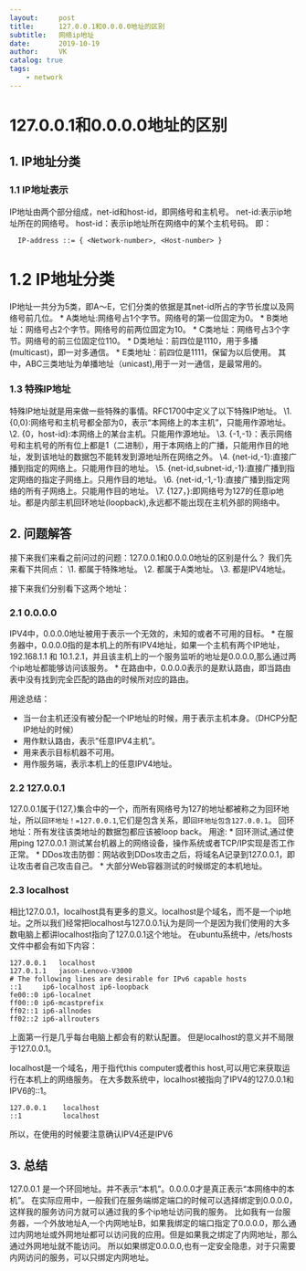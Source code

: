 ```yaml
---
layout:     post
title:      127.0.0.1和0.0.0.0地址的区别
subtitle:   网络ip地址
date:       2019-10-19
author:     VK
catalog: true
tags:
    - network
---
```




# 127.0.0.1和0.0.0.0地址的区别

## 1. IP地址分类

### 1.1 IP地址表示

IP地址由两个部分组成，net-id和host-id，即网络号和主机号。 
net-id:表示ip地址所在的网络号。 
host-id：表示ip地址所在网络中的某个主机号码。 
即：

```
  IP-address ::= { <Network-number>, <Host-number> }
```

# 1.2 IP地址分类

IP地址一共分为5类，即A～E，它们分类的依据是其net-id所占的字节长度以及网络号前几位。 
\* A类地址:网络号占1个字节。网络号的第一位固定为0。 
\* B类地址：网络号占2个字节。网络号的前两位固定为10。 
\* C类地址：网络号占3个字节。网络号的前三位固定位110。 
\* D类地址：前四位是1110，用于多播(multicast)，即一对多通信。 
\* E类地址：前四位是1111，保留为以后使用。 
其中，ABC三类地址为单播地址（unicast),用于一对一通信，是最常用的。

### 1.3 特殊IP地址

特殊IP地址就是用来做一些特殊的事情。RFC1700中定义了以下特殊IP地址。 
\1. {0,0}:网络号和主机号都全部为0，表示“本网络上的本主机”，只能用作源地址。 
\2. {0，host-id}:本网络上的某台主机。只能用作源地址。 
\3. {-1,-1}：表示网络号和主机号的所有位上都是1（二进制），用于本网络上的广播，只能用作目的地址，发到该地址的数据包不能转发到源地址所在网络之外。 
\4. {net-id,-1}:直接广播到指定的网络上。只能用作目的地址。 
\5. {net-id,subnet-id,-1}:直接广播到指定网络的指定子网络上。只用作目的地址。 
\6. {net-id,-1,-1}:直接广播到指定网络的所有子网络上。只能用作目的地址。 
\7. {127，}:即网络号为127的任意ip地址。都是内部主机回环地址(loopback),永远都不能出现在主机外部的网络中。

## 2. 问题解答

接下来我们来看之前问过的问题：127.0.0.1和0.0.0.0地址的区别是什么？ 
我们先来看下共同点： 
\1. 都属于特殊地址。 
\2. 都属于A类地址。 
\3. 都是IPV4地址。

接下来我们分别看下这两个地址：

### 2.1 0.0.0.0

IPV4中，0.0.0.0地址被用于表示一个无效的，未知的或者不可用的目标。 
\* 在服务器中，0.0.0.0指的是本机上的所有IPV4地址，如果一个主机有两个IP地址，192.168.1.1 和 10.1.2.1，并且该主机上的一个服务监听的地址是0.0.0.0,那么通过两个ip地址都能够访问该服务。 
\* 在路由中，0.0.0.0表示的是默认路由，即当路由表中没有找到完全匹配的路由的时候所对应的路由。

用途总结：

- 当一台主机还没有被分配一个IP地址的时候，用于表示主机本身。（DHCP分配IP地址的时候）
- 用作默认路由，表示”任意IPV4主机”。
- 用来表示目标机器不可用。
- 用作服务端，表示本机上的任意IPV4地址。

### 2.2 127.0.0.1

127.0.0.1属于{127,}集合中的一个，而所有网络号为127的地址都被称之为回环地址，所以`回环地址！=127.0.0.1`,它们是包含关系，即`回环地址包含127.0.0.1`。 
回环地址：所有发往该类地址的数据包都应该被loop back。 
用途: 
\* 回环测试,通过使用ping 127.0.0.1 测试某台机器上的网络设备，操作系统或者TCP/IP实现是否工作正常。 
\* DDos攻击防御：网站收到DDos攻击之后，将域名A记录到127.0.0.1，即让攻击者自己攻击自己。 
\* 大部分Web容器测试的时候绑定的本机地址。

### 2.3 localhost

相比127.0.0.1，localhost具有更多的意义。localhost是个域名，而不是一个ip地址。之所以我们经常把localhost与127.0.0.1认为是同一个是因为我们使用的大多数电脑上都讲localhost指向了127.0.0.1这个地址。 
在ubuntu系统中，/ets/hosts文件中都会有如下内容：

```
127.0.0.1   localhost
127.0.1.1   jason-Lenovo-V3000
# The following lines are desirable for IPv6 capable hosts
::1     ip6-localhost ip6-loopback
fe00::0 ip6-localnet
ff00::0 ip6-mcastprefix
ff02::1 ip6-allnodes
ff02::2 ip6-allrouters
```

上面第一行是几乎每台电脑上都会有的默认配置。 
但是localhost的意义并不局限于127.0.0.1。

localhost是一个域名，用于指代this computer或者this host,可以用它来获取运行在本机上的网络服务。 
在大多数系统中，localhost被指向了IPV4的127.0.0.1和IPV6的::1。

```
127.0.0.1    localhost
::1          localhost
```

所以，在使用的时候要注意确认IPV4还是IPV6

## 3. 总结

127.0.0.1 是一个环回地址。并不表示“本机”。0.0.0.0才是真正表示“本网络中的本机”。 
在实际应用中，一般我们在服务端绑定端口的时候可以选择绑定到0.0.0.0，这样我的服务访问方就可以通过我的多个ip地址访问我的服务。 
比如我有一台服务器，一个外放地址A,一个内网地址B，如果我绑定的端口指定了0.0.0.0，那么通过内网地址或外网地址都可以访问我的应用。但是如果我之绑定了内网地址，那么通过外网地址就不能访问。 所以如果绑定0.0.0.0,也有一定安全隐患，对于只需要内网访问的服务，可以只绑定内网地址。